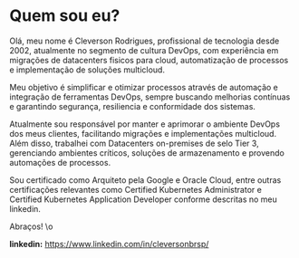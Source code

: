 # Quem sou eu?

Olá, meu nome é Cleverson Rodrigues, profissional de tecnologia desde 2002, atualmente no segmento de cultura DevOps, com experiência em migrações de datacenters fisicos para cloud, automatização de processos e implementação de soluções multicloud.

Meu objetivo é simplificar e otimizar processos através de automação e integração de ferramentas DevOps, sempre buscando melhorias contínuas e garantindo segurança, resiliencia e conformidade dos sistemas.

Atualmente sou responsável por manter e aprimorar o ambiente DevOps dos meus clientes, facilitando migrações e implementações multicloud.
Além disso, trabalhei com Datacenters on-premises de selo Tier 3, gerenciando ambientes críticos, soluções de armazenamento e provendo automações de processos.

Sou certificado como Arquiteto pela Google e Oracle Cloud, entre outras certificações relevantes como Certified Kubernetes Administrator e Certified Kubernetes Application Developer conforme descritas no meu linkedin.

Abraços!
\o

**linkedin:**
https://www.linkedin.com/in/cleversonbrsp/

